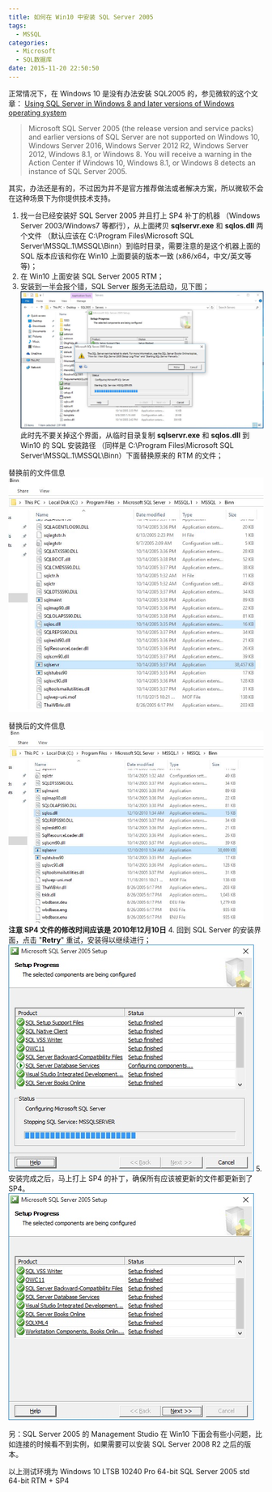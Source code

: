 ```yaml
---
title: 如何在 Win10 中安装 SQL Server 2005
tags:
  - MSSQL
categories:
  - Microsoft
  - SQL数据库
date: 2015-11-20 22:50:50
---
```


正常情况下，在 Windows 10 是没有办法安装 SQL2005 的，参见微软的这个文章：
[Using SQL Server in Windows 8 and later versions of Windows operating system](https://support.microsoft.com/en-us/help/2681562/using-sql-server-in-windows-8-and-later-versions-of-windows-operating)

> Microsoft SQL Server 2005 (the release version and service packs) and earlier versions of SQL Server are not supported on Windows 10, Windows Server 2016, Windows Server 2012 R2, Windows Server 2012, Windows 8.1, or Windows 8. You will receive a warning in the Action Center if Windows 10, Windows 8.1, or Windows 8 detects an instance of SQL Server 2005.

其实，办法还是有的，不过因为并不是官方推荐做法或者解决方案，所以微软不会在这种场景下为你提供技术支持。

1. 找一台已经安装好 SQL Server 2005 并且打上 SP4 补丁的机器 （Windows Server 2003/Windows7 等都行），从上面拷贝 **sqlservr.exe** 和 **sqlos.dll** 两个文件 （默认应该在 C:\Program Files\Microsoft SQL Server\MSSQL.1\MSSQL\Binn）到临时目录，需要注意的是这个机器上面的 SQL 版本应该和你在 Win10 上面要装的版本一致 (x86/x64，中文/英文等等)；
2. 在 Win10 上面安装 SQL Server 2005 RTM；
3. 安装到一半会报个错，SQL Server 服务无法启动，见下图；
![安装错误](how-to-install-sql2005-on-win10/install_sql2005_on_win10_error.jpg)
此时先不要关掉这个界面，从临时目录复制 **sqlservr.exe** 和 **sqlos.dll** 到 Win10 的 SQL 安装路径 （同样是 C:\Program Files\Microsoft SQL Server\MSSQL.1\MSSQL\Binn）下面替换原来的 RTM 的文件；

替换前的文件信息
![替换前的文件](how-to-install-sql2005-on-win10/install_sql2005_on_win10_files_before.jpg)

替换后的文件信息
![替换后的文件](how-to-install-sql2005-on-win10/install_sql2005_on_win10_files_replaced.jpg)
**注意 SP4 文件的修改时间应该是 2010年12月10日**
4. 回到 SQL Server 的安装界面，点击 "**Retry**" 重试，安装得以继续进行；
![安装继续](how-to-install-sql2005-on-win10/install_sql2005_on_win10_ongoging.jpg)
5. 安装完成之后，马上打上 SP4 的补丁，确保所有应该被更新的文件都更新到了 SP4。
![安装完成](how-to-install-sql2005-on-win10/install_sql2005_on_win10_finish.jpg)

另：SQL Server 2005 的 Management Studio 在 Win10 下面会有些小问题，比如连接的时候看不到实例，如果需要可以安装 SQL Server 2008 R2 之后的版本。

以上测试环境为
Windows 10 LTSB 10240 Pro 64-bit
SQL Server 2005 std 64-bit RTM + SP4

